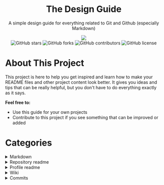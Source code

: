 <div align="center">
  <h1>The Design Guide</h1>
  <p>A simple design guide for everything related to Git and Github (especially Markdown)</p>
  <img src="https://github.com/max1mde/DesignGuide/assets/114857048/1c109e37-3501-4581-8273-2595593b3219">
  <div>
    <img alt="GitHub stars" src="https://img.shields.io/github/stars/max1mde/DesignGuide">
    <img alt="GitHub forks" src="https://img.shields.io/github/forks/max1mde/DesignGuide">
    <img alt="GitHub contributors" src="https://img.shields.io/github/contributors/max1mde/DesignGuide">
    <img alt="GitHub license" src="https://img.shields.io/github/license/max1mde/DesignGuide">
  </div>  
</div>

# About This Project

This project is here to help you get inspired and learn how to make your README files and other project content look better. It gives you ideas and tips that can be really helpful, but you don't have to do everything exactly as it says.

**Feel free to:**
- Use this guide for your own projects
- Contribute to this project if you see something that can be improved or added

# Categories
<!--------------------------------------Markdown in general-------------------------------------->
<details>
<summary>Markdown</summary>
<a href="https://docs.github.com/de/get-started/writing-on-github/getting-started-with-writing-and-formatting-on-github/basic-writing-and-formatting-syntax">Here is the source</a> of the following information  
<h3>Headings</h3>
<pre>  
# A first-level heading<br>
## A second-level heading<br>
### A third-level heading<br>
<h1>A first-level heading</h1>
<h2>A second-level heading</h2>
<h3>A third-level heading</h3>
</pre>
<h3>Text formatting</h3>
<pre>  
**This is bold text**
<b>This is bold text</b>
<br>
_This text is italicized_
<i>This text is italicized</i>
<br>
~~This was mistaken text~~
<strike>This was mistaken text</strike>  
<br>  
> Text that is a quote
<blockquote>Text that is a quote</blockquote>
</pre>  
<h3>Colors</h3>
  
> **Note**  
> Color visualization is supported only in Issues, Pull Requests and Discussions.
<pre>
`#0969DA`
`rgb(9, 105, 218)`
`hsl(212, 92%, 45%)`<br> 
<img src="https://github.com/max1mde/DesignGuide/assets/114857048/765e8bd5-efab-4c51-9c0b-18962cd39c49" width="150">
</pre>
<h3>Links</h3>
<pre>  
[This is a link](https://github.com/max1mde/DesignGuide)
<a href="https://github.com/max1mde/DesignGuide">This is a link</a><br>
[License of this project](LICENSE)
<a href="LICENSE">License of this project</a><blockquote>Relative link</blockquote></pre>  
<h3>Lists</h3>
<pre>    
- First list item
- Second list item
- Third list item
<ul>
<li>First list item</li>
<li>Second list item</li>
<li>Third list item</li>
</ul></pre>    
<h3>TODO Lists</h3>
<pre>    
- [x] A todo which is done
- [ ] An issue https://github.com/max1mde/HologramAPI/issues/1<br>

- [x] A todo which is done
- [ ] An issue https://github.com/max1mde/HologramAPI/issues/1</pre>

<h3>Highlight "Note", "Important" and "Warning" blockquotes</h3>

```
> [!NOTE]  
> Highlights information that users should take into account, even when skimming.

> [!TIP]
> Optional information to help a user be more successful.

> [!IMPORTANT]  
> Crucial information necessary for users to succeed.

> [!WARNING]  
> Critical content demanding immediate user attention due to potential risks.

> [!CAUTION]
> Negative potential consequences of an action.
```

<img src="https://github.com/user-attachments/assets/59ae0c4b-49ce-4bbf-8c4b-3457a96caa7a" width="600">

<h3>Emojies</h3>

| icon | shortcode | icon | shortcode |
| :-: | - | :-: | - |
| 😄 | `:grinning:` | 😃 | `:smiley:` |
| 😄 | `:smile:` | 😁 | `:grin:` |
| 😆 | `:laughing:` `:satisfied:` | 😅 | `:sweat_smile:` |
| 🤣 | `:rofl:` | 😂 | `:joy:` |
| 🙂 | `:slightly_smiling_face:` | 🙃 | `:upside_down_face:` |
| 😉 | `:wink:` | 😊 | `:blush:` |

<a href="https://github.com/ikatyang/emoji-cheat-sheet/blob/master/README.md">Here you can find a list of all emojies</a>
</details>
<!--------------------------------------Repo readme-------------------------------------->
<details>
<summary>Repository readme</summary>
<h3>Structure</h3>

<pre>• Badges  (optional)
• Title
• Description
• Banner/Showcase of the project  (optional)
• Table of Contents (optional but good for big readme's)
• Installation
• Usage
• How to Contribute, Licence, Credits etc  (optional)</pre>
--------------------------------------------
<h3>Badges</h3>
Badges display important details about a project, such as version, license, downloads, and ratings. These badges can be either static or dynamic and also include symbols. These small graphical elements are typically found at the top of your readme and are provided by various services like <a href="https://shields.io">shields.io</a>. 
<br>
<br>
<pre><b>You can use the html image tag to display a badge:</b><br><br>&lt;img alt="GitHub license" src="https://img.shields.io/github/license/max1mde/DesignGuide"&gt;<br><br><img alt="GitHub license" src="https://img.shields.io/github/license/max1mde/DesignGuide"></pre>

<pre><b>You can also make them clickable by enclosing the &lt;img&gt; element within an &lt;a&gt; element, like this:</b><br>
&lt;a href="https://github.com/max1mde/DesignGuide/blob/main/LICENSE"><br>  &lt;img alt="GitHub license" src="https://img.shields.io/github/license/max1mde/DesignGuide"&gt;<br>&lt;/a&gt;<br><br><a href="https://github.com/max1mde/DesignGuide/blob/main/LICENSE"><img alt="GitHub license" src="https://img.shields.io/github/license/max1mde/DesignGuide"></a></pre>

<h3>HTML</h3>
You already saw that you can use HTML tags, like the &lt;a&gt; or &lt;img&gt; tag for the badges.<br>
But there are more tags you can use.<br>
You will probably find a tag for every Markdown feature and even more tags. HTML tags give you more possibilities and control.<br>
<br>

For example, you can center any element by surrounding it with this div.<br>
<pre>
&lt;div align="center"&gt;
  &lt;!--- elements to center --&gt;
&lt;/div&gt;
</pre>

Maybe you want to change the size of an image<br>
<pre>
&lt;img src="image.png" width="200"&gt;
</pre>

<h3>HTML Symbols and Entities</h3>
When writing HTML, you might want to display certain symbols, like `<`, `>`, or `&` without having them interpreted as HTML tags. For this, you can use HTML entities, which are special codes that represent characters.

HTML entities always start with an `&` and end with a `;`. Here are some common ones:

* `&lt;` — Represents `<` (less-than symbol)
* `&gt;` — Represents `>` (greater-than symbol)
* `&amp;` — Represents `&` (ampersand)
* `&quot;` — Represents `"` (double quote)
* `&#39;` — Represents `'` (single quote)

These entities are especially useful in documentation or README files where you might want to show code snippets that include HTML tags without them being interpreted as actual HTML.

For example, if you want to display the text `<div align="center">` without it being treated as an HTML tag, you would write:<br>

`&lt;div align="center"&gt;`

Other useful HTML entities:
- `&copy;` — © symbol
- `&reg;` — ® symbol
- `&euro;` — € symbol
- `&yen;` — ¥ symbol
- `&trade;` — ™ symbol


</details>
<!--------------------------------------Profile readme-------------------------------------->
<details>
<summary>Profile readme</summary>
<p>Nothing here yet. You can change this by opening a pull request and contributing to this project</p>
</details>

<details>
<summary>Wiki</summary>
<p>Nothing here yet. You can change this by opening a pull request and contributing to this project</p>
</details>
<!--------------------------------------Commit messages-------------------------------------->
<details>
<summary>Commits</summary>
<h3>Commit messages</h3>
<p>Writing clear commit messages is crucial for a clean Git history</p>
<ul>
  <li>Keep messages concise.</li>
  <li>Use imperative mood.</li>
  <li>Separate subject from body.</li>
  <li>Reference issues if applicable.</li>
  <li>Use emojis wisely.</li>
</ul>

<p>Emojis enhance commit messages, conveying change nature visually. They provide a quick understanding.</p>
<p>Here's how you can use them for different changes:</p>
<ul>
  <li>🐛 Fixing a bug</li>
  <li>📝 Updating code/documentation</li>
  <li>🚀 Introducing a new feature</li>
  <li>🔒 Fixing a security issue</li>
  <li>🧹 Refactoring code</li>
  <li>📈 Improving performance</li>
  <li>🗑️ Removing code</li>
  <li>↗️ Upgrading dependencies</li>
  <li>↙️ Downgrading dependencies</li>
  <li>📋 Adding comments</li>
  <li>➕ Adding new code</li>
</ul>
<p>For more examples of what emojies you can use in your commit messages, <a href="https://gitmoji.dev">check out this website.</a></p>
</details>
